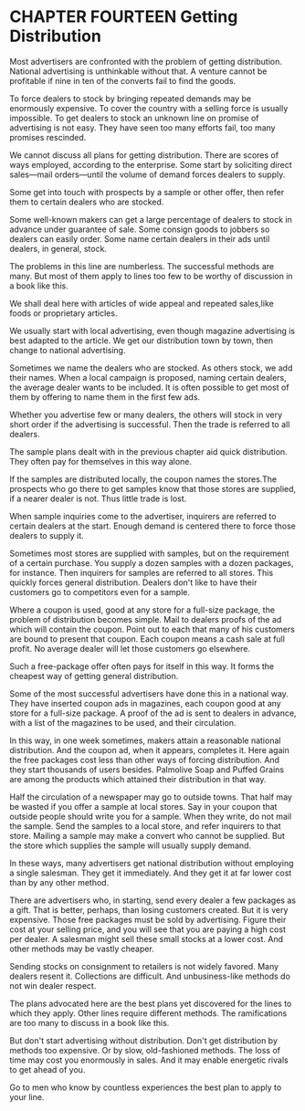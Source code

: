 #  CHAPTER FOURTEEN Getting Distribution


Most advertisers are confronted with the problem of getting distribution. National advertising is unthinkable without that. A
venture cannot be profitable if nine in ten of the converts fail to find the goods.

To force dealers to stock by bringing repeated demands may be enormously expensive. To cover the country with a selling force is
usually impossible. To get dealers to stock an unknown line on promise of advertising is not easy. They have seen too many efforts
fail, too many promises rescinded.

We cannot discuss all plans for getting distribution. There are scores of ways employed, according to the enterprise. Some start by
soliciting direct sales—mail orders—until the volume of demand forces dealers to supply.

Some get into touch with prospects by a sample or other offer, then refer them to certain dealers who are stocked.

Some well-known makers can get a large percentage of dealers to stock in advance under guarantee of sale. Some consign goods to
jobbers so dealers can easily order. Some name certain dealers in their ads until dealers, in general, stock.

The problems in this line are numberless. The successful methods are many. But most of them apply to lines too few to be worthy of
discussion in a book like this.

We shall deal here with articles of wide appeal and repeated sales,like foods or proprietary articles.

We usually start with local advertising, even though magazine advertising is best adapted to the article. We get our distribution
town by town, then change to national advertising.

Sometimes we name the dealers who are stocked. As others stock, we add their names. When a local campaign is proposed, naming
certain dealers, the average dealer wants to be included. It is often possible to get most of them by offering to name them in the first few
ads.

Whether you advertise few or many dealers, the others will stock in very short order if the advertising is successful. Then the trade is
referred to all dealers.

The sample plans dealt with in the previous chapter aid quick distribution. They often pay for themselves in this way alone.

If the samples are distributed locally, the coupon names the stores.The prospects who go there to get samples know that those stores are
supplied, if a nearer dealer is not. Thus little trade is lost.

When sample inquiries come to the advertiser, inquirers are referred to certain dealers at the start. Enough demand is centered there to
force those dealers to supply it.

Sometimes most stores are supplied with samples, but on the requirement of a certain purchase. You supply a dozen samples with
a dozen packages, for instance. Then inquirers for samples are referred to all stores. This quickly forces general distribution.
Dealers don't like to have their customers go to competitors even for a sample.

Where a coupon is used, good at any store for a full-size package, the problem of distribution becomes simple. Mail to dealers proofs of the
ad which will contain the coupon. Point out to each that many of his customers are bound to present that coupon. Each coupon means a cash sale at full profit. No average dealer will let those customers go
elsewhere.

Such a free-package offer often pays for itself in this way. It forms the cheapest way of getting general distribution.

Some of the most successful advertisers have done this in a national way. They have inserted coupon ads in magazines, each coupon good
at any store for a full-size package. A proof of the ad is sent to dealers in advance, with a list of the magazines to be used, and their
circulation.

In this way, in one week sometimes, makers attain a reasonable national distribution. And the coupon ad, when it appears, completes
it. Here again the free packages cost less than other ways of forcing distribution. And they start thousands of users besides. Palmolive
Soap and Puffed Grains are among the products which attained their distribution in that way.

Half the circulation of a newspaper may go to outside towns. That half may be wasted if you offer a sample at local stores. Say in your
coupon that outside people should write you for a sample. When they write, do not mail the sample. Send the samples to a local store, and
refer inquirers to that store. Mailing a sample may make a convert who cannot be supplied. But the store which supplies the sample will
usually supply demand.

In these ways, many advertisers get national distribution without employing a single salesman. They get it immediately. And they get
it at far lower cost than by any other method.

There are advertisers who, in starting, send every dealer a few packages as a gift. That is better, perhaps, than losing customers
created. But it is very expensive. Those free packages must be sold by advertising. Figure their cost at your selling price, and you will
see that you are paying a high cost per dealer. A salesman might sell these small stocks at a lower cost. And other methods may be vastly
cheaper.

Sending stocks on consignment to retailers is not widely favored. Many dealers resent it. Collections are difficult. And unbusiness-like
methods do not win dealer respect.

The plans advocated here are the best plans yet discovered for the lines to which they apply. Other lines require different methods. The
ramifications are too many to discuss in a book like this.

But don't start advertising without distribution. Don't get distribution by methods too expensive. Or by slow, old-fashioned methods. The
loss of time may cost you enormously in sales. And it may enable energetic rivals to get ahead of you.

Go to men who know by countless experiences the best plan to apply to your line.


